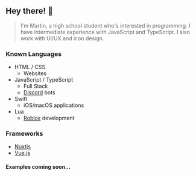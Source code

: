 ## Hey there! :wave:
> I'm Martin, a high school student who's interested in programming. 
> I have intermediate experience with JavaScript and TypeScript. 
> I also work with UI/UX and icon design.

### Known Languages
- HTML / CSS
  - Websites
- JavaScript / TypeScript
  - Full Stack
  - [Discord](https://discord.com/) bots
- Swift
  - iOS/macOS applications
- Lua
  - [Roblox](https://roblox.com/) development

### Frameworks
- [Nuxtjs](https://nuxtjs.org/)
- [Vue.js](https://vuejs.org/)

#### Examples coming soon...
